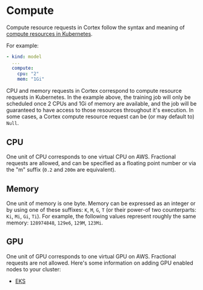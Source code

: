 # Compute

Compute resource requests in Cortex follow the syntax and meaning of [compute resources in Kubernetes](https://kubernetes.io/docs/concepts/configuration/manage-compute-resources-container/).

For example:

```yaml
- kind: model
  ...
  compute:
    cpu: "2"
    mem: "1Gi"
```

CPU and memory requests in Cortex correspond to compute resource requests in Kubernetes. In the example above, the training job will only be scheduled once 2 CPUs and 1Gi of memory are available, and the job will be guaranteed to have access to those resources throughout it's execution. In some cases, a Cortex compute resource request can be (or may default to) `Null`.

## CPU

One unit of CPU corresponds to one virtual CPU on AWS. Fractional requests are allowed, and can be specified as a floating point number or via the "m" suffix (`0.2` and `200m` are equivalent).

## Memory

One unit of memory is one byte. Memory can be expressed as an integer or by using one of these suffixes: `K`, `M`, `G`, `T` (or their power-of two counterparts: `Ki`, `Mi`, `Gi`, `Ti`). For example, the following values represent roughly the same memory: `128974848`, `129e6`, `129M`, `123Mi`.

## GPU
One unit of GPU corresponds to one virtual GPU on AWS. Fractional requests are not allowed. Here's some information on adding GPU enabled nodes to your cluster:
- [EKS](https://docs.aws.amazon.com/en_ca/eks/latest/userguide/gpu-ami.html)
